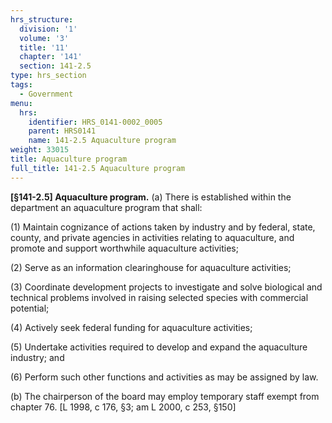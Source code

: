 ```yaml
---
hrs_structure:
  division: '1'
  volume: '3'
  title: '11'
  chapter: '141'
  section: 141-2.5
type: hrs_section
tags:
  - Government
menu:
  hrs:
    identifier: HRS_0141-0002_0005
    parent: HRS0141
    name: 141-2.5 Aquaculture program
weight: 33015
title: Aquaculture program
full_title: 141-2.5 Aquaculture program
---
```

**[§141-2.5] Aquaculture program.** (a) There is established within the department an aquaculture program that shall:

(1) Maintain cognizance of actions taken by industry and by federal, state, county, and private agencies in activities relating to aquaculture, and promote and support worthwhile aquaculture activities;

(2) Serve as an information clearinghouse for aquaculture activities;

(3) Coordinate development projects to investigate and solve biological and technical problems involved in raising selected species with commercial potential;

(4) Actively seek federal funding for aquaculture activities;

(5) Undertake activities required to develop and expand the aquaculture industry; and

(6) Perform such other functions and activities as may be assigned by law.

(b) The chairperson of the board may employ temporary staff exempt from chapter 76. [L 1998, c 176, §3; am L 2000, c 253, §150]